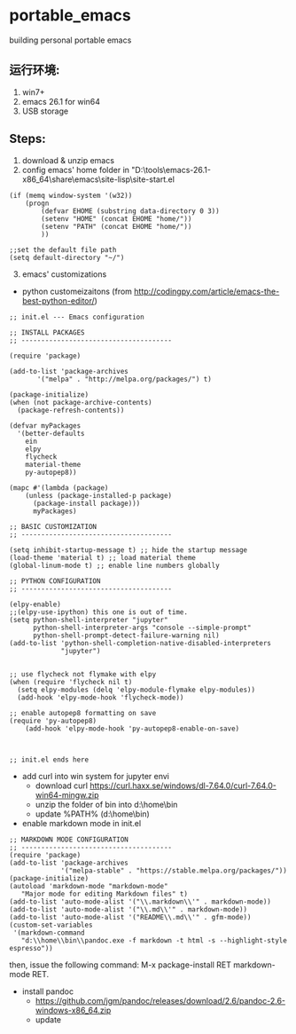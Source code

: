 # portable_emacs
building personal portable emacs
## 运行环境:
1. win7+
2. emacs 26.1 for win64
3. USB storage
## Steps:
1. download & unzip emacs
2. config emacs' home folder in "D:\tools\emacs-26.1-x86_64\share\emacs\site-lisp\site-start.el
```
(if (memq window-system '(w32)) 
	(progn 
		(defvar EHOME (substring data-directory 0 3)) 
		(setenv "HOME" (concat EHOME "home/")) 
		(setenv "PATH" (concat EHOME "home/")) 
		)) 

;;set the default file path 
(setq default-directory "~/") 
```
3. emacs' customizations 
* python customeizaitons (from http://codingpy.com/article/emacs-the-best-python-editor/)
```
;; init.el --- Emacs configuration

;; INSTALL PACKAGES
;; --------------------------------------

(require 'package)

(add-to-list 'package-archives
       '("melpa" . "http://melpa.org/packages/") t)

(package-initialize)
(when (not package-archive-contents)
  (package-refresh-contents))

(defvar myPackages
  '(better-defaults
    ein
    elpy
    flycheck
    material-theme
    py-autopep8))

(mapc #'(lambda (package)
    (unless (package-installed-p package)
      (package-install package)))
      myPackages)

;; BASIC CUSTOMIZATION
;; --------------------------------------

(setq inhibit-startup-message t) ;; hide the startup message
(load-theme 'material t) ;; load material theme
(global-linum-mode t) ;; enable line numbers globally

;; PYTHON CONFIGURATION
;; --------------------------------------

(elpy-enable)
;;(elpy-use-ipython) this one is out of time.
(setq python-shell-interpreter "jupyter"
      python-shell-interpreter-args "console --simple-prompt"
      python-shell-prompt-detect-failure-warning nil)
(add-to-list 'python-shell-completion-native-disabled-interpreters
             "jupyter")


;; use flycheck not flymake with elpy
(when (require 'flycheck nil t)
  (setq elpy-modules (delq 'elpy-module-flymake elpy-modules))
  (add-hook 'elpy-mode-hook 'flycheck-mode))

;; enable autopep8 formatting on save
(require 'py-autopep8)
	(add-hook 'elpy-mode-hook 'py-autopep8-enable-on-save)



;; init.el ends here
```
* add curl into win system for jupyter envi
   * download curl https://curl.haxx.se/windows/dl-7.64.0/curl-7.64.0-win64-mingw.zip
   * unzip the folder of bin into d:\home\bin
   * update %PATH% (d:\home\bin)
* enable markdown mode in init.el
```
;; MARKDOWN MODE CONFIGURATION
;; --------------------------------------
(require 'package)
(add-to-list 'package-archives
             '("melpa-stable" . "https://stable.melpa.org/packages/"))
(package-initialize)
(autoload 'markdown-mode "markdown-mode"
   "Major mode for editing Markdown files" t)
(add-to-list 'auto-mode-alist '("\\.markdown\\'" . markdown-mode))
(add-to-list 'auto-mode-alist '("\\.md\\'" . markdown-mode))
(add-to-list 'auto-mode-alist '("README\\.md\\'" . gfm-mode))
(custom-set-variables
 '(markdown-command
   "d:\\home\\bin\\pandoc.exe -f markdown -t html -s --highlight-style espresso"))
```
then, issue the following command: M-x package-install RET markdown-mode RET. 
* install pandoc 
	* https://github.com/jgm/pandoc/releases/download/2.6/pandoc-2.6-windows-x86_64.zip
	* update 
	
	
